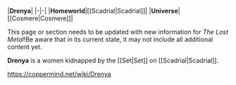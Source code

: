 |**Drenya**|
|-|-|
|**Homeworld**|[[Scadrial\|Scadrial]]|
|**Universe**|[[Cosmere\|Cosmere]]|

This page or section needs to be updated with new information for *The Lost Metal*!Be aware that in its current state, it may not include all additional content yet.

**Drenya** is a women kidnapped by the [[Set\|Set]] on [[Scadrial\|Scadrial]].



https://coppermind.net/wiki/Drenya